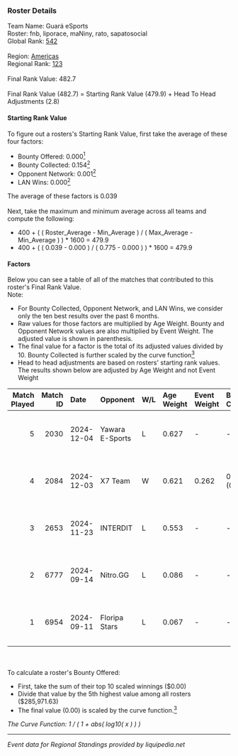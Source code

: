 ### Roster Details<br />
Team Name: Guará eSports<br />
Roster: fnb, liporace, maNiny, rato, sapatosocial<br />
Global Rank: [542](../../standings_global_2025_02_28.md)<br />
<br />
Region: [Americas]( ../../standings_americas_2025_02_28.md)<br />
Regional Rank: [123]( ../../standings_americas_2025_02_28.md)<br />
<br />
Final Rank Value:  482.7<br />
<br />
Final Rank Value (482.7) = Starting Rank Value (479.9) + Head To Head Adjustments (2.8)<br />

#### Starting Rank Value<br />
To figure out a rosters's Starting Rank Value, first take the average of these four factors:<br />
- Bounty Offered: 0.000[<sup>1</sup>](#table2)
- Bounty Collected: 0.154[<sup>2</sup>](#table1)
- Opponent Network: 0.001[<sup>2</sup>](#table1)
- LAN Wins: 0.000[<sup>2</sup>](#table1)

The average of these factors is 0.039<br />
<br />
Next, take the maximum and minimum average across all teams and compute the following:<br />
- 400 + ( ( Roster_Average - Min_Average ) / ( Max_Average - Min_Average ) ) * 1600 = 479.9
- 400 + ( ( 0.039 - 0.000 ) / ( 0.775 - 0.000 ) ) * 1600 = 479.9


#### Factors<br />
Below you can see a table of all of the matches that contributed to this roster's Final Rank Value.<br />
Note:<br />

- For Bounty Collected, Opponent Network, and LAN Wins, we consider only the ten best results over the past 6 months.
- Raw values for those factors are multiplied by Age Weight. Bounty and Opponent Network values are also multiplied by Event Weight. The adjusted value is shown in parenthesis.
- The final value for a factor is the total of its adjusted values divided by 10. Bounty Collected is further scaled by the curve function[<sup>3</sup>](#curveFunction)
- Head to head adjustments are based on rosters' starting rank values. The results shown below are adjusted by Age Weight and not Event Weight
<span id="table1"></span><br />


| Match Played | Match ID | Date       | Opponent        | W/L | Age Weight | Event Weight | Bounty Collected | Opponent Network | LAN Wins  | H2H Adj. | Roster                                    |
| -: | -: | :- | :- | :- | :- | :- | :- | :- | :- | -: | :- |
|            5 |     2030 | 2024-12-04 | Yawara E-Sports | L   | 0.627      | -            | -                | -                | -         |    -4.21 | fnb, liporace, maNiny, rato, sapatosocial |
|            4 |     2084 | 2024-12-03 | X7 Team         | W   | 0.621      | 0.262        | 0.000 (0.000)    | 0.060 (0.010)    | 0 (0.000) |    13.57 | fnb, liporace, maNiny, rato, sapatosocial |
|            3 |     2653 | 2024-11-23 | INTERDIT        | L   | 0.553      | -            | -                | -                | -         |    -5.40 | fnb, liporace, maNiny, rato, sapatosocial |
|            2 |     6777 | 2024-09-14 | Nitro.GG        | L   | 0.086      | -            | -                | -                | -         |    -0.62 | fnb, liporace, maNiny, rato, sapatosocial |
|            1 |     6954 | 2024-09-11 | Floripa Stars   | L   | 0.067      | -            | -                | -                | -         |    -0.54 | fnb, liporace, maNiny, rato, sapatosocial |

<br />
<span id="table2"></span><br />
To calculate a roster's Bounty Offered:<br />

- First, take the sum of their top 10 scaled winnings ($0.00)
- Divide that value by the 5th highest value among all rosters ($285,971.63)
- The final value (0.00) is scaled by the curve function.[<sup>3</sup>](#curveFunction)

<span id="curveFunction"></span>_The Curve Function: 1 / ( 1 + abs( log10( x ) ) )_<br />

---
_Event data for Regional Standings provided by liquipedia.net_<br />
